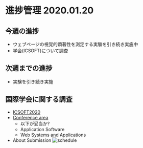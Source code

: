 # 進捗管理 2020.01.20

## 今週の進捗
- ウェブページの視覚的顕著性を測定する実験を引き続き実施中
- 学会(ICSOFT)について調査

## 次週までの進捗
- 実験を引き続き実施

## 国際学会に関する調査
- [ICSOFT2020](http://www.icsoft.org/ImportantDates.aspx)
- [Conference area](http://www.icsoft.org/CallForPapers.aspx)
  - 以下が妥当か?
  - Application Software
  - Web Systems and Applications
- About Submission
  ![schedule](https://www.insticc.org/Primoris/documents/Position8Pages2.png)